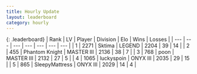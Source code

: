```yaml
---
title: Hourly Update
layout: leaderboard
category: hourly
---
```


{: .leaderboard}
| Rank | LV | Player | Division | Elo | Wins | Losses |
| --- | --- | --- | --- | --- | --- | --- |
| <span data-change="0">1</span> | 2271 | <span title="ID: 353063">Sktima</span> | LEGEND | <span data-change="0">2204</span> | <span data-change="0">39</span> | <span data-change="0">14</span> |
| <span data-change="1">2</span> | 455 | <span title="ID: 742939">Phantom Knight</span> | MASTER III | <span data-change="0">2136</span> | <span data-change="0">38</span> | <span data-change="0">7</span> |
| <span data-change="-1">3</span> | 768 | <span title="ID: 540690">poon</span> | MASTER III | <span data-change="-12">2132</span> | <span data-change="1">27</span> | <span data-change="1">5</span> |
| <span data-change="0">4</span> | 1065 | <span title="ID: 512212">luckyspoin</span> | ONYX III | <span data-change="0">2035</span> | <span data-change="0">29</span> | <span data-change="0">15</span> |
| <span data-change="3">5</span> | 865 | <span title="ID: 153129">SleepyMattress</span> | ONYX III | <span data-change="5">2029</span> | <span data-change="2">14</span> | <span data-change="1">4</span> |
